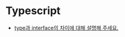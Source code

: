 # Typescript

- [type과 interface의 차이에 대해 설명해 주세요.](https://github.com/4F4-Association/cheer4-study-1st/blob/main/Resources/Typescript/Type_Interface.md)
